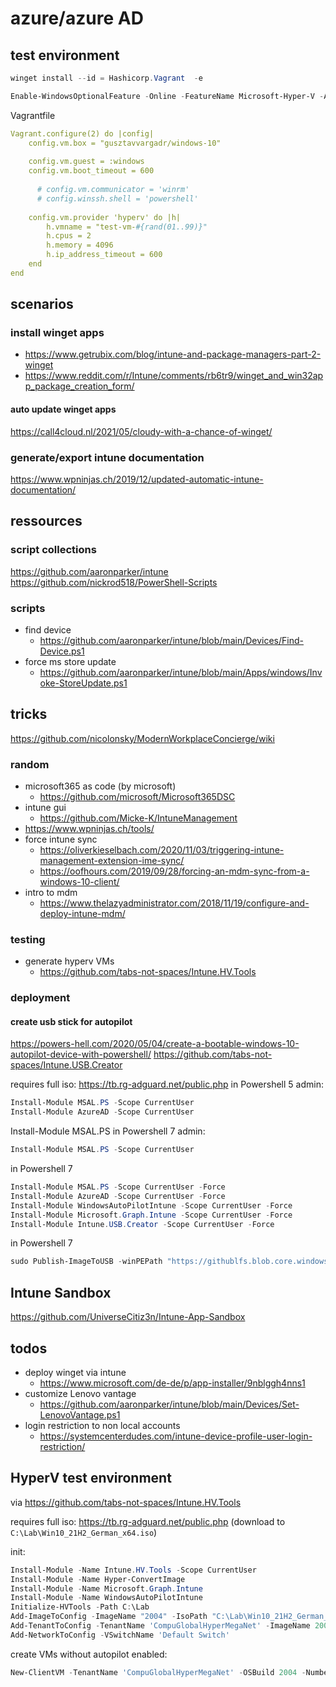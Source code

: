 # azure/azure AD

## test environment

````powershell
winget install --id = Hashicorp.Vagrant  -e
````

````powershell
Enable-WindowsOptionalFeature -Online -FeatureName Microsoft-Hyper-V -All
````

Vagrantfile

````yaml
Vagrant.configure(2) do |config|
    config.vm.box = "gusztavvargadr/windows-10"
    
    config.vm.guest = :windows
    config.vm.boot_timeout = 600
    
      # config.vm.communicator = 'winrm'
      # config.winssh.shell = 'powershell'
    
    config.vm.provider 'hyperv' do |h|
        h.vmname = "test-vm-#{rand(01..99)}"
        h.cpus = 2
        h.memory = 4096
        h.ip_address_timeout = 600
    end
end
````

## scenarios

### install winget apps

- https://www.getrubix.com/blog/intune-and-package-managers-part-2-winget
- https://www.reddit.com/r/Intune/comments/rb6tr9/winget_and_win32app_package_creation_form/

#### auto update winget apps

https://call4cloud.nl/2021/05/cloudy-with-a-chance-of-winget/

### generate/export intune documentation

https://www.wpninjas.ch/2019/12/updated-automatic-intune-documentation/

## ressources

### script collections

https://github.com/aaronparker/intune
https://github.com/nickrod518/PowerShell-Scripts

### scripts

- find device
    - https://github.com/aaronparker/intune/blob/main/Devices/Find-Device.ps1
- force ms store update
    - https://github.com/aaronparker/intune/blob/main/Apps/windows/Invoke-StoreUpdate.ps1

## tricks

https://github.com/nicolonsky/ModernWorkplaceConcierge/wiki

### random

- microsoft365 as code (by microsoft)
    - https://github.com/microsoft/Microsoft365DSC
- intune gui
    - https://github.com/Micke-K/IntuneManagement
- https://www.wpninjas.ch/tools/
- force intune sync
  - https://oliverkieselbach.com/2020/11/03/triggering-intune-management-extension-ime-sync/
  - https://oofhours.com/2019/09/28/forcing-an-mdm-sync-from-a-windows-10-client/
- intro to mdm
  - https://www.thelazyadministrator.com/2018/11/19/configure-and-deploy-intune-mdm/

### testing

- generate hyperv VMs
    - https://github.com/tabs-not-spaces/Intune.HV.Tools

### deployment

#### create usb stick for autopilot
https://powers-hell.com/2020/05/04/create-a-bootable-windows-10-autopilot-device-with-powershell/
https://github.com/tabs-not-spaces/Intune.USB.Creator

requires full iso: https://tb.rg-adguard.net/public.php
in Powershell 5 admin:
````powershell
Install-Module MSAL.PS -Scope CurrentUser
Install-Module AzureAD -Scope CurrentUser
````
Install-Module MSAL.PS
in Powershell 7 admin:
````powershell
Install-Module MSAL.PS -Scope CurrentUser
````
in Powershell 7
````powershell
Install-Module MSAL.PS -Scope CurrentUser -Force
Install-Module AzureAD -Scope CurrentUser -Force
Install-Module WindowsAutoPilotIntune -Scope CurrentUser -Force
Install-Module Microsoft.Graph.Intune -Scope CurrentUser -Force
Install-Module Intune.USB.Creator -Scope CurrentUser -Force
````

in Powershell 7
````powershell
sudo Publish-ImageToUSB -winPEPath "https://githublfs.blob.core.windows.net/storage/WinPE.zip" -windowsIsoPath "C:\Lab\Win10_21H2_German_x64.iso" -getAutopilotCfg
````

## Intune Sandbox

https://github.com/UniverseCitiz3n/Intune-App-Sandbox

## todos

- deploy winget via intune
    - https://www.microsoft.com/de-de/p/app-installer/9nblggh4nns1
- customize Lenovo vantage
    - https://github.com/aaronparker/intune/blob/main/Devices/Set-LenovoVantage.ps1
- login restriction to non local accounts
    - https://systemcenterdudes.com/intune-device-profile-user-login-restriction/


## HyperV test environment
via https://github.com/tabs-not-spaces/Intune.HV.Tools

requires full iso: https://tb.rg-adguard.net/public.php (download to `C:\Lab\Win10_21H2_German_x64.iso`)

init:
````powershell
Install-Module -Name Intune.HV.Tools -Scope CurrentUser
Install-Module -Name Hyper-ConvertImage
Install-Module -Name Microsoft.Graph.Intune
Install-Module -Name WindowsAutoPilotIntune
Initialize-HVTools -Path C:\Lab
Add-ImageToConfig -ImageName "2004" -IsoPath "C:\Lab\Win10_21H2_German_x64.iso"
Add-TenantToConfig -TenantName 'CompuGlobalHyperMegaNet' -ImageName 2004 -AdminUpn 'homer@CompuGlobalHyperMegaNet.com'
Add-NetworkToConfig -VSwitchName 'Default Switch'
````
create VMs without autopilot enabled:

````powershell
New-ClientVM -TenantName 'CompuGlobalHyperMegaNet' -OSBuild 2004 -NumberOfVMs 2 -CPUsPerVM 4 -VMMemory 4gb -SkipAutopilot
````
